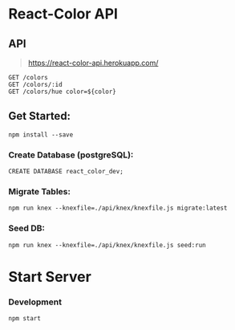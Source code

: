 # React-Color API

## API

> https://react-color-api.herokuapp.com/

```
GET /colors
GET /colors/:id
GET /colors/hue color=${color}
```

## Get Started:

```
npm install --save

```

### Create Database (postgreSQL):
```
CREATE DATABASE react_color_dev;
```

### Migrate Tables:
```
npm run knex --knexfile=./api/knex/knexfile.js migrate:latest
```

### Seed DB:
```
npm run knex --knexfile=./api/knex/knexfile.js seed:run
```

# Start Server

### Development
```
npm start
```


